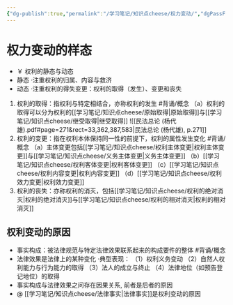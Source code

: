 ```yaml
---
{"dg-publish":true,"permalink":"/学习笔记/知识点cheese/权力变动/","dgPassFrontmatter":true}
---
```


# 权力变动的样态
- ￥ 权利的静态与动态
- 静态
·注重权利的归属、内容与救济
- 动态
·注重权利的得失变更：权利的取得（发生）、变更和丧失
1. 权利的取得：指权利与特定相结合，亦称权利的发生 #背诵/概念 
（a）权利的取得可以分为权利的[[学习笔记/知识点cheese/原始取得\|原始取得]]与[[学习笔记/知识点cheese/继受取得\|继受取得]]
![[民法总论 (杨代雄).pdf#page=271&rect=33,362,387,583|民法总论 (杨代雄), p.271]]
2. 权利的变更：指在权利本体保持同一性的前提下，权利的属性发生变化 #背诵/概念 
（a）主体变更包括[[学习笔记/知识点cheese/权利主体变更\|权利主体变更]]与[[学习笔记/知识点cheese/义务主体变更\|义务主体变更]]
（b）[[学习笔记/知识点cheese/权利客体变更\|权利客体变更]]
（c）[[学习笔记/知识点cheese/权利内容变更\|权利内容变更]]
（d）[[学习笔记/知识点cheese/权利效力变更\|权利效力变更]]
3. 权利的丧失：亦称权利的消灭，包括[[学习笔记/知识点cheese/权利的绝对消灭\|权利的绝对消灭]]与[[学习笔记/知识点cheese/权利的相对消灭\|权利的相对消灭]]

## 权利变动的原因
- 事实构成：被法律规范与特定法律效果联系起来的构成要件的整体 #背诵/概念 
- 法律效果是法律上的某种变化
·典型表现：
（1）权利义务变动
（2）自然人权利能力与行为能力的取得
（3）法人的成立与终止
（4）法律地位（如预告登记地位）的取得
- 事实构成与法律效果之问存在因果关系, 前者是后者的原因
- @  [[学习笔记/知识点cheese/法律事实\|法律事实]]是权利变动的原因